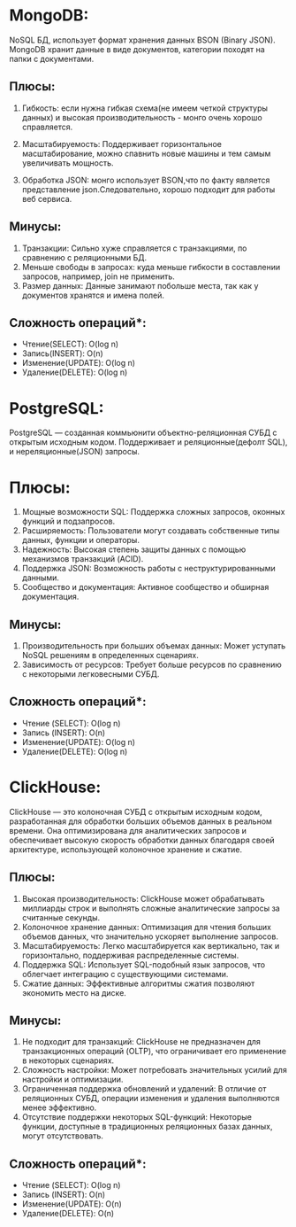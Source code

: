 # MongoDB: 
NoSQL БД, использует формат хранения данных BSON (Binary JSON). 
MongoDB хранит данные в виде документов, категории походят на папки с документами.

## Плюсы:
1. Гибкость: если нужна гибкая схема(не имеем четкой структуры данных) и высокая производительность - монго очень хорошо справляется.
2. Масштабируемость: Поддерживает горизонтальное масштабирование, можно спавнить новые машины и тем самым увеличивать мощность.

3. Обработка JSON: монго использует BSON,что по факту является представление json.Следовательно, хорошо подходит для работы веб сервиса.


## Минусы:
1. Транзакции: Сильно хуже справляется с транзакциями, по сравнению с реляционными БД.
2. Меньше свободы в запросах: куда меньше гибкости в составлении запросов, например, join не применить.
3. Размер данных: Данные занимают побольше места, так как у документов хранятся и имена полей.

## Сложность операций*:
- Чтение(SELECT): O(log n)
- Запись(INSERT): O(n)  
- Изменение(UPDATE): O(log n)
- Удаление(DELETE): O(log n)

# PostgreSQL:
PostgreSQL —  созданная коммьюнити объектно-реляционная СУБД с открытым исходным кодом. Поддерживает и реляционные(дефолт SQL), и нереляционные(JSON) запросы.

# Плюсы:
1. Мощные возможности SQL: Поддержка сложных запросов, оконных функций и подзапросов.
2. Расширяемость: Пользователи могут создавать собственные типы данных, функции и операторы.
3. Надежность: Высокая степень защиты данных с помощью механизмов транзакций (ACID).
4. Поддержка JSON: Возможность работы с неструктурированными данными.
5. Сообщество и документация: Активное сообщество и обширная документация.

## Минусы:
1. Производительность при больших объемах данных: Может уступать NoSQL решениям в определенных сценариях.
2. Зависимость от ресурсов: Требует больше ресурсов по сравнению с некоторыми легковесными СУБД.

## Сложность операций*:
- Чтение (SELECT): O(log n) 
- Запись (INSERT): O(n)
- Изменение(UPDATE): O(log n)
- Удаление(DELETE): O(log n)

# ClickHouse:
ClickHouse — это колоночная СУБД с открытым исходным кодом, разработанная для обработки больших объемов данных в реальном времени. Она оптимизирована для аналитических запросов и обеспечивает высокую скорость 
обработки данных благодаря своей архитектуре, использующей колоночное хранение и сжатие.

## Плюсы:
1. Высокая производительность: ClickHouse может обрабатывать миллиарды строк и выполнять сложные аналитические запросы за считанные секунды.
2. Колоночное хранение данных: Оптимизация для чтения больших объемов данных, что значительно ускоряет выполнение запросов.
3. Масштабируемость: Легко масштабируется как вертикально, так и горизонтально, поддерживая распределенные системы.
4. Поддержка SQL: Использует SQL-подобный язык запросов, что облегчает интеграцию с существующими системами.
5. Сжатие данных: Эффективные алгоритмы сжатия позволяют экономить место на диске.

## Минусы:
1. Не подходит для транзакций: ClickHouse не предназначен для транзакционных операций (OLTP), что ограничивает его применение в некоторых сценариях.
2. Сложность настройки: Может потребовать значительных усилий для настройки и оптимизации.
3. Ограниченная поддержка обновлений и удалений: В отличие от реляционных СУБД, операции изменения и удаления выполняются менее эффективно.
4. Отсутствие поддержки некоторых SQL-функций: Некоторые функции, доступные в традиционных реляционных базах данных, могут отсутствовать.

## Сложность операций*:
- Чтение (SELECT): O(log n) 
- Запись (INSERT): O(n)
- Изменение(UPDATE): O(n)
- Удаление(DELETE): O(n)